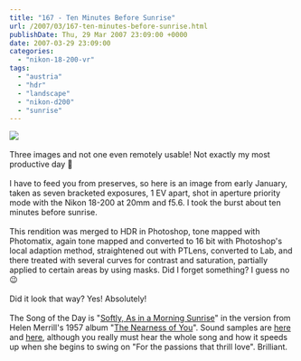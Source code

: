 ```yaml
---
title: "167 - Ten Minutes Before Sunrise"
url: /2007/03/167-ten-minutes-before-sunrise.html
publishDate: Thu, 29 Mar 2007 23:09:00 +0000
date: 2007-03-29 23:09:00
categories: 
  - "nikon-18-200-vr"
tags: 
  - "austria"
  - "hdr"
  - "landscape"
  - "nikon-d200"
  - "sunrise"
---
```

<a href="https://d25zfm9zpd7gm5.cloudfront.net/1200x1200/2007/20070110_072837_ps.jpg"><img src="https://d25zfm9zpd7gm5.cloudfront.net/0600x0600/2007/20070110_072837_ps.jpg"/></a><br/><br/>Three images and not one even remotely usable! Not exactly my most productive day 🙂<br/><br/>I have to feed you from preserves, so here is an image from early January, taken as seven bracketed exposures, 1 EV apart, shot in aperture priority mode with the Nikon 18-200 at 20mm and f5.6. I took the burst about ten minutes before sunrise.<br/><br/>This rendition was merged to HDR in Photoshop, tone mapped with Photomatix, again tone mapped and converted to 16 bit with Photoshop's local adaption method, straightened out with PTLens, converted to Lab, and there treated with several curves for contrast and saturation, partially applied to certain areas by using masks. Did I forget something? I guess no 😉<br/><br/>Did it look that way? Yes! Absolutely!<br/><br/>The Song of the Day is "<a href="http://www.oldielyrics.com/lyrics/dianne_reeves/softly_as_in_a_morning_sunrise.html" target="_blank">Softly, As in a Morning Sunrise</a>" in the version from Helen Merrill's 1957 album "<a href="http://www.amazon.com/Nearness-You-Helen-Merrill/dp/B00008KKV2" target="_blank">The Nearness of You</a>". Sound samples are <a href="http://www.allmusic.com/cg/amg.dll?p=amg&sql=10:0nb1z8ba8yv8" target="_blank">here</a> and <a href="http://shopping.yahoo.com/p:Complete%20Helen%20Merrill%20on%20Mercury%20(1954-1958):1921111173" target="_blank">here</a>, although you really must hear the whole song and how it speeds up when she begins to swing on "For the passions that thrill love". Brilliant.
